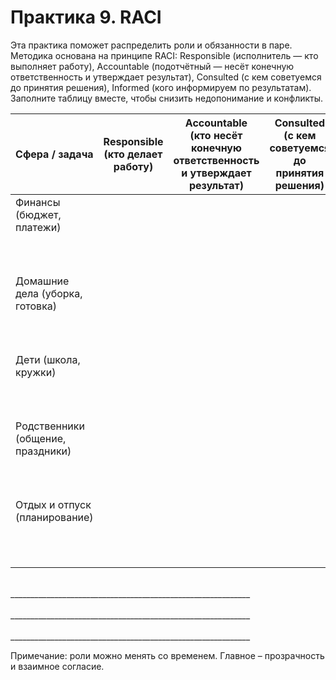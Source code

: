 <div style="page-break-before: always;"></div>

# Практика 9. RACI

Эта практика поможет распределить роли и обязанности в паре. Методика основана на принципе RACI: Responsible (исполнитель — кто выполняет работу), Accountable (подотчётный — несёт конечную ответственность и утверждает результат), Consulted (с кем советуемся до принятия решения), Informed (кого информируем по результатам). Заполните таблицу вместе, чтобы снизить недопонимание и конфликты.

<style>
    table {
        width: 100%;
    }
</style>
| Сфера / задача | Responsible<br/>(кто делает работу) | Accountable<br/>(кто несёт конечную ответственность и утверждает результат) | Consulted<br/>(с кем советуемся до принятия решения) | Informed<br/>(кого информируем) |
|---|:--:|:--:|:--:|:--:|
| Финансы (бюджет, платежи)<br/><br/><br/><br/> |||||
| Домашние дела (уборка, готовка)<br/><br/><br/><br/> |||||
| Дети (школа, кружки)<br/><br/><br/><br/> |||||
| Родственники (общение, праздники)<br/><br/><br/><br/> |||||
| Отдых и отпуск (планирование)<br/><br/><br/><br/> |||||
||||||

<br/>
____________________________________________________________
<br/><br/>
____________________________________________________________
<br/><br/>
____________________________________________________________

Примечание: роли можно менять со временем. Главное – прозрачность и взаимное согласие.
